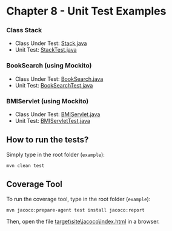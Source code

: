 # Chapter 8 - Unit Test Examples

### Class Stack

- Class Under Test:
  [Stack.java](./example/src/main/java/org/softengbook/chapter8/Stack.java)
- Unit Test:
[StackTest.java](./example/src/test/java/org/softengbook/chapter8/StackTest.java)
  
### BookSearch (using Mockito)

- Class Under Test:
  [BookSearch.java](./example/src/main/java/org/softengbook/chapter8/BookSearch.java)
- Unit Test:
  [BookSearchTest.java](./example/src/test/java/org/softengbook/chapter8/BookSearchTest.java)

### BMIServlet (using Mockito)

- Class Under Test:
  [BMIServlet.java](./example/src/main/java/org/softengbook/chapter8/BMIServlet.java)
- Unit Test:
  [BMIServletTest.java](./example/src/test/java/org/softengbook/chapter8/BMIServletTest.java)

## How to run the tests?

Simply type in the root folder (`example`):

`mvn clean test`

## Coverage Tool

To run the coverage tool, type in the root folder (`example`):

`mvn jacoco:prepare-agent test install jacoco:report`

Then, open the file [target\site\jacoco\index.html](target\site\jacoco\index.html) in a browser.
